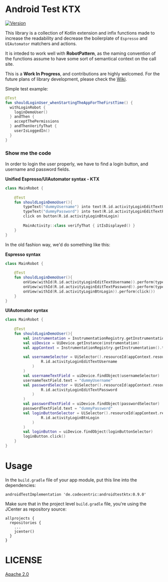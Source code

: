 # Android Test KTX

[![Version](https://api.bintray.com/packages/bajicdusko/maven/androidtestktx/images/download.svg)](https://bintray.com/bajicdusko/maven/androidtestktx/_latestVersion)

This library is a collection of Kotlin extension and infix functions made to increase 
the readability and decrease the boilerplate of `Espresso` and `UIAutomator` matchers
and actions.

It is inteded to work well with **RobotPattern**, as the naming convention of the 
functions assume to have some sort of semantical context on the call site.

This is a **Work In Progress**, and contributions are highly welcomed. For the 
future plans of library development, please check the [Wiki](https://github.com/codecentric/androidtestktx/wiki). 

Simple test example:

```kotlin
@Test
fun shouldLoginUser_whenStartingTheAppForTheFirstTime() {
  withLoginRobot {
    loginDemoUser()
  } andThen {
    acceptThePermissions
  } andThenVerifyThat {
    userIsLoggedIn()
  }
}
```

### Show me the code

In order to login the user properly, we have to find a login button, and username and password fields.

**Unified Espresso/UIAutomator syntax - KTX**
```kotlin
class MainRobot {
    
    @Test
    fun shouldLoginDemoUser(){
        typeText("dummyUsername") into text(R.id.activityLoginEditTextUsername)
        typeText("dummyPassword") into text(R.id.activityLoginEditTextPassword)
        click on button(R.id.activityLoginBtnLogin)
        
        MainActivity::class verifyThat { itIsDisplayed() }
    }
}
```

In the old fashion way, we'd do something like this:

**Espresso syntax**
```kotlin
class MainRobot {
    
    @Test
    fun shouldLoginDemoUser(){
        onView(withId(R.id.activityLoginEditTextUsername)).perform(typeText("dummyUsername"))
        onView(withId(R.id.activityLoginEditTextPassword)).perform(typeText("dummyPassword"))
        onView(withId(R.id.activityLoginBtnLogin)).perform(click())
    }
}
```

**UIAutomator syntax**
```kotlin
class MainRobot {
    
    @Test
    fun shouldLoginDemoUser(){
        val instrumentation = InstrumentationRegistry.getInstrumentation()
        val uiDevice = UiDevice.getInstance(instrumentation)
        val appContext = InstrumentationRegistry.getInstrumentation().targetContext
        
        val usernameSelector = UiSelector().resourceId(appContext.resources.getResourceName(
                R.id.activityLoginEditTextUsername
            )
        )
        val usernameTextField = uiDevice.findObject(usernameSelector)
        usernameTextField.text = "dummyUsername"
        val passwordSelector = UiSelector().resourceId(appContext.resources.getResourceName(
                R.id.activityLoginEditTextPassword
            )
        )
        val passwordTextField = uiDevice.findObject(passwordSelector)
        passwordTextField.text = "dummyPassword"
        val loginButtonSelector = UiSelector().resourceId(appContext.resources.getResourceName(
                R.id.activityLoginBtnLogin
            )
        )
        val loginButton = uiDevice.findObject(loginButtonSelector)
        loginButton.click()
    }
}
```

# Usage

In the `build.gradle` file of your app module, put this line into the dependencies:
```
androidTestImplementation 'de.codecentric:androidtestktx:0.9.0'
```

Make sure that in the project level `build.gradle` file, you're using the JCenter as repository source:

```
allprojects {
  repositories {
    ...
    jcenter()
  }
}
```

# LICENSE

[Apache 2.0](https://github.com/codecentric/androidtestktx/blob/master/LICENSE)
